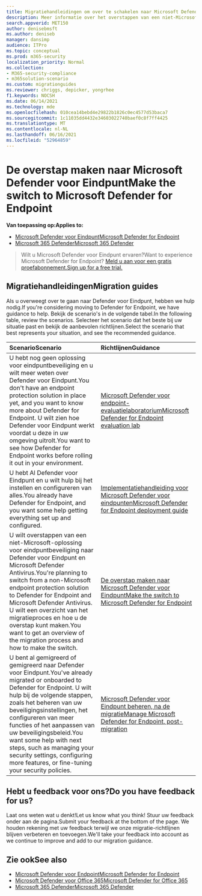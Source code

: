 ```yaml
---
title: Migratiehandleidingen om over te schakelen naar Microsoft Defender voor Eindpunt
description: Meer informatie over het overstappen van een niet-Microsoft 365 Defender oplossing naar Microsoft Defender voor Eindpunt
search.appverid: MET150
author: denisebmsft
ms.author: deniseb
manager: dansimp
audience: ITPro
ms.topic: conceptual
ms.prod: m365-security
localization_priority: Normal
ms.collection:
- M365-security-compliance
- m365solution-scenario
ms.custom: migrationguides
ms.reviewer: chriggs, depicker, yongrhee
f1.keywords: NOCSH
ms.date: 06/14/2021
ms.technology: mde
ms.openlocfilehash: 010cea14bebd4e29822b1826c0ec4577d53baca7
ms.sourcegitcommit: 1c11035dd4432e34603022740baef0c8f7ff4425
ms.translationtype: MT
ms.contentlocale: nl-NL
ms.lasthandoff: 06/16/2021
ms.locfileid: "52964859"
---
```

# <a name="make-the-switch-to-microsoft-defender-for-endpoint"></a><span data-ttu-id="ced74-103">De overstap maken naar Microsoft Defender voor Eindpunt</span><span class="sxs-lookup"><span data-stu-id="ced74-103">Make the switch to Microsoft Defender for Endpoint</span></span>

<span data-ttu-id="ced74-104">**Van toepassing op:**</span><span class="sxs-lookup"><span data-stu-id="ced74-104">**Applies to:**</span></span>
- [<span data-ttu-id="ced74-105">Microsoft Defender voor Eindpunt</span><span class="sxs-lookup"><span data-stu-id="ced74-105">Microsoft Defender for Endpoint</span></span>](https://go.microsoft.com/fwlink/p/?linkid=2154037)
- [<span data-ttu-id="ced74-106">Microsoft 365 Defender</span><span class="sxs-lookup"><span data-stu-id="ced74-106">Microsoft 365 Defender</span></span>](https://go.microsoft.com/fwlink/?linkid=2118804)

> <span data-ttu-id="ced74-107">Wilt u Microsoft Defender voor Eindpunt ervaren?</span><span class="sxs-lookup"><span data-stu-id="ced74-107">Want to experience Microsoft Defender for Endpoint?</span></span> [<span data-ttu-id="ced74-108">Meld u aan voor een gratis proefabonnement.</span><span class="sxs-lookup"><span data-stu-id="ced74-108">Sign up for a free trial.</span></span>](https://www.microsoft.com/microsoft-365/windows/microsoft-defender-atp?ocid=docs-wdatp-exposedapis-abovefoldlink)

## <a name="migration-guides"></a><span data-ttu-id="ced74-109">Migratiehandleidingen</span><span class="sxs-lookup"><span data-stu-id="ced74-109">Migration guides</span></span>

<span data-ttu-id="ced74-110">Als u overweegt over te gaan naar Defender voor Eindpunt, hebben we hulp nodig.</span><span class="sxs-lookup"><span data-stu-id="ced74-110">If you're considering moving to Defender for Endpoint, we have guidance to help.</span></span> <span data-ttu-id="ced74-111">Bekijk de scenario's in de volgende tabel.</span><span class="sxs-lookup"><span data-stu-id="ced74-111">In the following table, review the scenarios.</span></span> <span data-ttu-id="ced74-112">Selecteer het scenario dat het beste bij uw situatie past en bekijk de aanbevolen richtlijnen.</span><span class="sxs-lookup"><span data-stu-id="ced74-112">Select the scenario that best represents your situation, and see the recommended guidance.</span></span>

| <span data-ttu-id="ced74-113">Scenario</span><span class="sxs-lookup"><span data-stu-id="ced74-113">Scenario</span></span> | <span data-ttu-id="ced74-114">Richtlijnen</span><span class="sxs-lookup"><span data-stu-id="ced74-114">Guidance</span></span> |
|:----|:----|
| <span data-ttu-id="ced74-115">U hebt nog geen oplossing voor eindpuntbeveiliging en u wilt meer weten over Defender voor Eindpunt.</span><span class="sxs-lookup"><span data-stu-id="ced74-115">You don't have an endpoint protection solution in place yet, and you want to know more about Defender for Endpoint.</span></span> <span data-ttu-id="ced74-116">U wilt zien hoe Defender voor Eindpunt werkt voordat u deze in uw omgeving uitrolt.</span><span class="sxs-lookup"><span data-stu-id="ced74-116">You want to see how Defender for Endpoint works before rolling it out in your environment.</span></span>  | [<span data-ttu-id="ced74-117">Microsoft Defender voor endpoint-evaluatielaboratorium</span><span class="sxs-lookup"><span data-stu-id="ced74-117">Microsoft Defender for Endpoint evaluation lab</span></span>](evaluation-lab.md)   |
| <span data-ttu-id="ced74-118">U hebt Al Defender voor Eindpunt en u wilt hulp bij het instellen en configureren van alles.</span><span class="sxs-lookup"><span data-stu-id="ced74-118">You already have Defender for Endpoint, and you want some help getting everything set up and configured.</span></span>  | [<span data-ttu-id="ced74-119">Implementatiehandleiding voor Microsoft Defender voor eindpunten</span><span class="sxs-lookup"><span data-stu-id="ced74-119">Microsoft Defender for Endpoint deployment guide</span></span>](deployment-phases.md)  |
| <span data-ttu-id="ced74-120">U wilt overstappen van een niet-Microsoft-oplossing voor eindpuntbeveiliging naar Defender voor Eindpunt en Microsoft Defender Antivirus.</span><span class="sxs-lookup"><span data-stu-id="ced74-120">You're planning to switch from a non-Microsoft endpoint protection solution to Defender for Endpoint and Microsoft Defender Antivirus.</span></span> <span data-ttu-id="ced74-121">U wilt een overzicht van het migratieproces en hoe u de overstap kunt maken.</span><span class="sxs-lookup"><span data-stu-id="ced74-121">You want to get an overview of the migration process and how to make the switch.</span></span> |[<span data-ttu-id="ced74-122">De overstap maken naar Microsoft Defender voor Eindpunt</span><span class="sxs-lookup"><span data-stu-id="ced74-122">Make the switch to Microsoft Defender for Endpoint</span></span>](switch-to-microsoft-defender-migration.md)   |
| <span data-ttu-id="ced74-123">U bent al gemigreerd of gemigreerd naar Defender voor Eindpunt.</span><span class="sxs-lookup"><span data-stu-id="ced74-123">You've already migrated or onboarded to Defender for Endpoint.</span></span> <span data-ttu-id="ced74-124">U wilt hulp bij de volgende stappen, zoals het beheren van uw beveiligingsinstellingen, het configureren van meer functies of het aanpassen van uw beveiligingsbeleid.</span><span class="sxs-lookup"><span data-stu-id="ced74-124">You want some help with next steps, such as managing your security settings, configuring more features, or fine-tuning your security policies.</span></span> | [<span data-ttu-id="ced74-125">Microsoft Defender voor Eindpunt beheren, na de migratie</span><span class="sxs-lookup"><span data-stu-id="ced74-125">Manage Microsoft Defender for Endpoint, post-migration</span></span>](manage-atp-post-migration.md) |


## <a name="do-you-have-feedback-for-us"></a><span data-ttu-id="ced74-126">Hebt u feedback voor ons?</span><span class="sxs-lookup"><span data-stu-id="ced74-126">Do you have feedback for us?</span></span>

<span data-ttu-id="ced74-127">Laat ons weten wat u denkt!</span><span class="sxs-lookup"><span data-stu-id="ced74-127">Let us know what you think!</span></span> <span data-ttu-id="ced74-128">Stuur uw feedback onder aan de pagina.</span><span class="sxs-lookup"><span data-stu-id="ced74-128">Submit your feedback at the bottom of the page.</span></span> <span data-ttu-id="ced74-129">We houden rekening met uw feedback terwijl we onze migratie-richtlijnen blijven verbeteren en toevoegen.</span><span class="sxs-lookup"><span data-stu-id="ced74-129">We'll take your feedback into account as we continue to improve and add to our migration guidance.</span></span>

## <a name="see-also"></a><span data-ttu-id="ced74-130">Zie ook</span><span class="sxs-lookup"><span data-stu-id="ced74-130">See also</span></span>

- [<span data-ttu-id="ced74-131">Microsoft Defender voor Endpoint</span><span class="sxs-lookup"><span data-stu-id="ced74-131">Microsoft Defender for Endpoint</span></span>](/windows/security/threat-protection)
- [<span data-ttu-id="ced74-132">Microsoft Defender voor Office 365</span><span class="sxs-lookup"><span data-stu-id="ced74-132">Microsoft Defender for Office 365</span></span>](/microsoft-365/security/office-365-security/office-365-atp)
- [<span data-ttu-id="ced74-133">Microsoft 365 Defender</span><span class="sxs-lookup"><span data-stu-id="ced74-133">Microsoft 365 Defender</span></span>](/microsoft-365/security/defender/microsoft-threat-protection?) 
